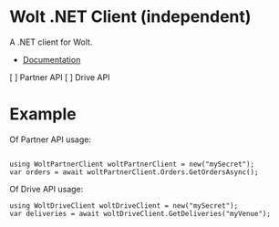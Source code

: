 # Wolt .NET Client (independent)
A .NET client for Wolt.

- [Documentation](https://developer.wolt.com/)

[ ] Partner API
[ ] Drive API

# Example

Of Partner API usage:

```c-sharp

using WoltPartnerClient woltPartnerClient = new("mySecret");
var orders = await woltPartnerClient.Orders.GetOrdersAsync();

```

Of Drive API usage:

```c-sharp
using WoltDriveClient woltDriveClient = new("mySecret");
var deliveries = await woltDriveClient.GetDeliveries("myVenue");
```
